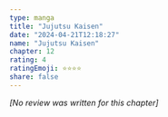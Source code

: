 ```yaml
---
type: manga
title: "Jujutsu Kaisen"
date: "2024-04-21T12:18:27"
name: "Jujutsu Kaisen"
chapter: 12
rating: 4
ratingEmoji: ⭐️⭐️⭐️⭐️
share: false
---
```


*[No review was written for this chapter]*
